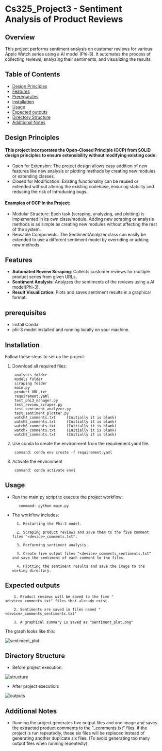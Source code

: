# Cs325_Project3 - Sentiment Analysis of Product Reviews

## Overview
This project performs sentiment analysis on customer reviews for various Apple Watch series using a AI model (Phi-3). It automates the process of collecting reviews, analyzing their sentiments, and visualizing the results.

## Table of Contents
- [Design Principles](#design-principles)
- [Features](#features)
- [Prerequisites](#prerequisites)
- [Installation](#installation)
- [Usage](#usage)
- [Expected outputs](#expected-outputs)
- [Directory Structure](#directory-structure)
- [Additional Notes](#additional-notes)

## Design Principles
#### This project incorporates the Open-Closed Principle (OCP) from SOLID design principles to ensure extensibility without modifying existing code:
- Open for Extension: The project design allows easy addition of new features like new analysis or plotting methods by creating new modules or extending classes.
- Closed for Modification: Existing functionality can be reused or extended without altering the existing codebase, ensuring stability and reducing the risk of introducing bugs.

#### Examples of OCP in the Project:
- Modular Structure: Each task (scraping, analyzing, and plotting) is implemented in its own class/module. Adding new scraping or analysis methods is as simple as creating new modules without affecting the rest of the system.
- Reusable Components: The SentimentAnalyzer class can easily be extended to use a different sentiment model by overriding or adding new methods.

## Features
- **Automated Review Scraping**: Collects customer reviews for multiple product series from given URLs.
- **Sentiment Analysis**: Analyzes the sentiments of the reviews using a AI model(Phi-3).
- **Result Visualization**: Plots and saves sentiment results in a graphical format.

## prerequisites
- Install Conda
- phi-3 model installed and running locally on your machine.


## Installation

Follow these steps to set up the project:
1. Download all required files: 

        analysis folder
        models folder
        scraping folder
        main.py
        product_URL.txt
        requirement.yaml
        test_phi3_manager.py
        test_review_scraper.py
        test_sentiment_analyzer.py
        test_sentiment_plotter.py
        watch4_comments.txt     (Initially it is blank)
        watch5_comments.txt     (Initially it is blank)
        watch6_comments.txt     (Initially it is blank)
        watch7_comments.txt     (Initially it is blank)
        watch8_comments.txt     (Initially it is blank)
        

2. Use conda to create the environment from the requirement.yaml file.

        command: conda env create -f requirement.yaml

3. Activate the environment

        command: conda activate env1


## Usage
- Run the main.py script to execute the project workflow:
  
         command: python main.py

- The workflow includes:

        1. Restarting the Phi-3 model.
  
        2. Scraping product reviews and save them to the five comment files "<device>_comments.txt".
  
        3. Performing sentiment analysis.
  
        4. Create five output files "<device>_comments_sentiments.txt" and save the sentiment of each comment to the files.
  
        4. Plotting the sentiment results and save the image to the working directory.

## Expected outputs

        1. Product reviews will be saved to the five "<device>_comments.txt" files that already exist.
  
        2. Sentiments are saved in files named "<device>_comments_sentiments.txt"
  
        3. A graphical summary is saved as "sentiment_plot.png"

The graph looks like this:

![sentiment_plot](https://github.com/user-attachments/assets/f5f742b5-40e2-4c22-a4f9-4811d3266aa3)


## Directory Structure
- Before project execution:
  
![structure](https://github.com/user-attachments/assets/c2a4c696-ab68-4ce7-86d2-0eb288e34a74)

- After project execution:
  
![outputs](https://github.com/user-attachments/assets/d64eb268-69a9-4467-9199-4f5c202505be)

## Additional Notes
- Running the project generates five output files and one image and saves the extracted product comments to the "_comments.txt" files. if the project is run repeatedly, these six files will be replaced instead of generating another duplicate six files. (To avoid generating too many output files when running repeatedly)


